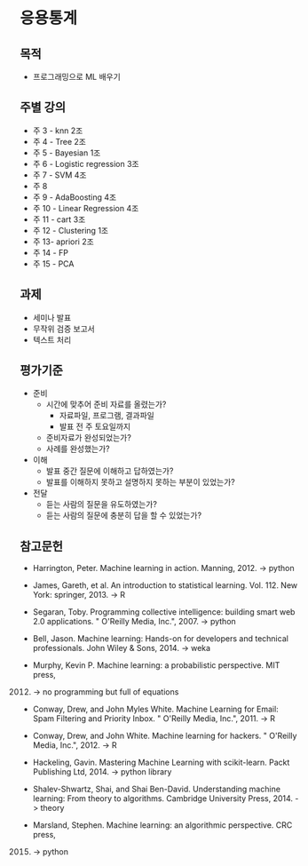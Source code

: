 # 응용통계

## 목적

* 프로그래밍으로 ML 배우기

## 주별 강의

* 주 3 - knn 2조
* 주 4 - Tree 2조
* 주 5 - Bayesian 1조
* 주 6 - Logistic regression 3조
* 주 7 - SVM 4조
* 주 8
* 주 9 - AdaBoosting 4조
* 주 10 - Linear Regression 4조
* 주 11 - cart 3조
* 주 12 - Clustering 1조
* 주 13- apriori 2조
* 주 14 - FP
* 주 15 - PCA

## 과제

* 세미나 발표
* 무작위 검증 보고서
* 텍스트 처리

## 평가기준

* 준비
    * 시간에 맞추어 준비 자료를 올렸는가?
        * 자료파일, 프로그램, 결과파일
        * 발표 전 주 토요일까지
    * 준비자료가 완성되었는가?
    * 사례를 완성했는가?
* 이해
    * 발표 중간 질문에 이해하고 답하였는가?
    * 발표를 이해하지 못하고 설명하지 못하는 부분이 있었는가?
* 전달
    * 듣는 사람의 질문을 유도하였는가?
    * 듣는 사람의 질문에 충분히 답을 할 수 있었는가?


## 참고문헌
* Harrington, Peter. Machine learning in action. Manning, 2012. -> python

* James, Gareth, et al. An introduction to statistical learning. Vol. 112. New
York: springer, 2013. -> R

* Segaran, Toby. Programming collective intelligence: building smart web 2.0
applications. " O'Reilly Media, Inc.", 2007. -> python

* Bell, Jason. Machine learning: Hands-on for developers and technical
professionals. John Wiley & Sons, 2014. -> weka

* Murphy, Kevin P. Machine learning: a probabilistic perspective. MIT press,
2012. -> no programming but full of equations

* Conway, Drew, and John Myles White. Machine Learning for Email: Spam Filtering
and Priority Inbox. " O'Reilly Media, Inc.", 2011. -> R

* Conway, Drew, and John White. Machine learning for hackers. " O'Reilly Media,
Inc.", 2012. -> R

* Hackeling, Gavin. Mastering Machine Learning with scikit-learn. Packt
Publishing Ltd, 2014. -> python library

* Shalev-Shwartz, Shai, and Shai Ben-David. Understanding machine learning: From
theory to algorithms. Cambridge University Press, 2014. -> theory

* Marsland, Stephen. Machine learning: an algorithmic perspective. CRC press,
2015. -> python


